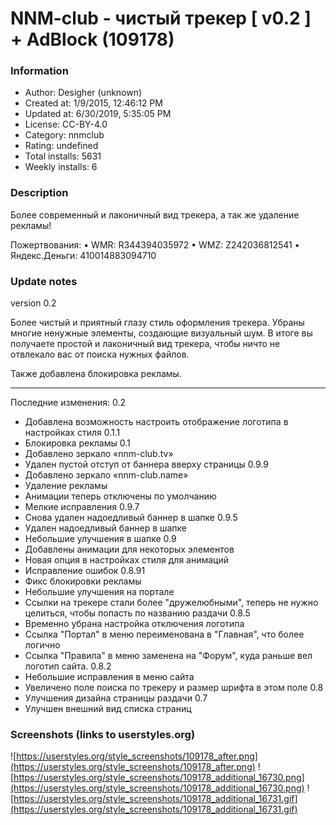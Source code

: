# NNM-club - чистый трекер  [ v0.2 ] + AdBlock (109178)

### Information
- Author: Desigher (unknown)
- Created at: 1/9/2015, 12:46:12 PM
- Updated at: 6/30/2019, 5:35:05 PM
- License: CC-BY-4.0
- Category: nnmclub
- Rating: undefined
- Total installs: 5631
- Weekly installs: 6


### Description
Более современный и лаконичный вид трекера, а так же 
удаление рекламы!

Пожертвования:
• WMR: R344394035972 
• WMZ: Z242036812541 
• Яндекс.Деньги: 410014883094710

### Update notes
version 0.2

Более чистый и приятный глазу стиль оформления трекера. Убраны многие ненужные элементы, создающие визуальный шум. В итоге вы получаете простой и лаконичный вид трекера, чтобы ничто не отвлекало вас от поиска нужных файлов.

Также добавлена блокировка рекламы. 

***

Последние изменения:
0.2
- Добавлена возможность настроить отображение логотипа в настройках стиля
0.1.1
- Блокировка рекламы
0.1
- Добавлено зеркало «nnm-club.tv»
- Удален пустой отступ от баннера вверху страницы
0.9.9
- Добавлено зеркало «nnm-club.name»
- Удаление рекламы
- Анимации теперь отключены по умолчанию
- Мелкие исправления
0.9.7
- Снова удален надоедливый баннер в шапке
0.9.5
- Удален надоедливый баннер в шапке
- Небольшие улучшения в шапке
0.9
- Добавлены анимации для некоторых элементов
- Новая опция в настройках стиля для анимаций
- Исправление ошибок
0.8.91
- Фикс блокировки рекламы
- Небольшие улучшения на портале
- Ссылки на трекере стали более "дружелюбными", теперь не нужно целиться, чтобы попасть по названию раздачи
0.8.5
- Временно убрана настройка отключения логотипа
- Ссылка "Портал" в меню переименована в "Главная", что более логично
- Ссылка "Правила" в меню заменена на "Форум", куда раньше вел логотип сайта.
0.8.2
- Небольшие исправления в меню сайта
- Увеличено поле поиска по трекеру и размер шрифта в этом поле
0.8
- Улучшения  дизайна страницы раздачи
0.7
- Улучшен внешний вид списка страниц

### Screenshots (links to userstyles.org)
![https://userstyles.org/style_screenshots/109178_after.png](https://userstyles.org/style_screenshots/109178_after.png)
![https://userstyles.org/style_screenshots/109178_additional_16730.png](https://userstyles.org/style_screenshots/109178_additional_16730.png)
![https://userstyles.org/style_screenshots/109178_additional_16731.gif](https://userstyles.org/style_screenshots/109178_additional_16731.gif)

